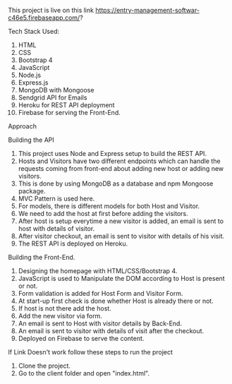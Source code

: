 This project is live on this link
https://entry-management-softwar-c46e5.firebaseapp.com/?

Tech Stack Used:
1) HTML
2) CSS
3) Bootstrap 4
4) JavaScript
5) Node.js
6) Express.js
7) MongoDB with Mongoose
8) Sendgrid API for Emails
9) Heroku for REST API deployment
10) Firebase for serving the Front-End.

Approach

Building the API

1) This project uses Node and Express setup to build the REST API.
2) Hosts and Visitors have two different endpoints which can handle the requests coming from front-end about adding new host    or adding new visitors.
3) This is done by using MongoDB as a database and npm Mongoose package.
4) MVC Pattern is used here.
5) For models, there is different models for both Host and Visitor.
6) We need to add the host at first before adding the visitors.
7) After host is setup everytime a new visitor is added, an email is sent to host with details of visitor.
8) After visitor checkout, an email is sent to visitor with details of his visit.
9) The REST API is deployed on Heroku.

Building the Front-End.

1) Designing the homepage with HTML/CSS/Bootstrap 4.
2) JavaScript is used to Manipulate the DOM according to Host is present or not.
3) Form validation is added for Host Form and Visitor Form.
4) At start-up first check is done whether Host is already there or not.
5) If host is not there add the host.
6) Add the new visitor via form.
7) An email is sent to Host with visitor details by Back-End.
8) An email is sent to visitor with details of visit after the checkout.
9) Deployed on Firebase to serve the content.


If Link Doesn't work follow these steps to run the project

1) Clone the project.
2) Go to the client folder and open "index.html".
